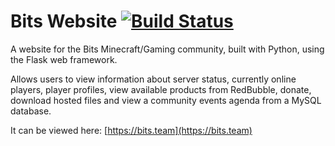 # Bits Website [![Build Status](https://jenkins.bits.team/job/Bits/job/BitsWebsite/job/master/badge/icon)](https://jenkins.bits.team/job/Bits/job/BitsWebsite/job/master/)

A website for the Bits Minecraft/Gaming community, built with Python, using the Flask web framework.

Allows users to view information about server status, currently online players, player profiles, view available products
from RedBubble, donate, download hosted files and view a community events agenda from a MySQL database.

It can be viewed here: [https://bits.team](https://bits.team)